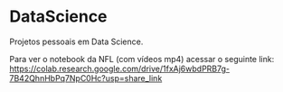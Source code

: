 # DataScience
Projetos pessoais em Data Science.

Para ver o notebook da NFL (com vídeos mp4) acessar o seguinte link:
https://colab.research.google.com/drive/1fxAj6wbdPRB7g-7B42QhnHbPq7NpC0Hc?usp=share_link
